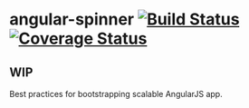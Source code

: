 angular-spinner [![Build Status](https://travis-ci.org/angularifyjs/angular-spinner.svg?branch=master)](https://travis-ci.org/angularifyjs/angular-spinner) [![Coverage Status](https://img.shields.io/coveralls/angularifyjs/angular-spinner.svg)](https://coveralls.io/r/angularifyjs/angular-spinner?branch=master)
===============

## WIP

Best practices for bootstrapping scalable AngularJS app. 
